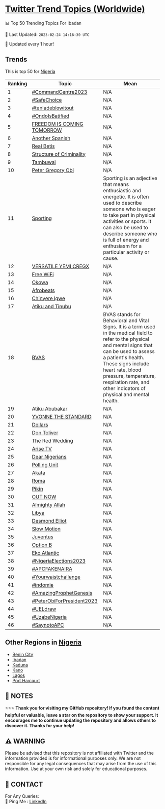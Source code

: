 [Twitter Trend Topics (Worldwide)](https://github.com/ErcinDedeoglu/Twitter-Trend-Topics)
==========


📊 Top 50 Trending Topics For Ibadan

📆 Last Updated: `2023-02-24 14:16:30 UTC`

🔧 Updated every 1 hour!


## Trends

This is top 50 for [Nigeria](</Nigeria>)

| Ranking | Topic | Mean |
| ------- | ------------ | ------------ |
| 1 | [#CommandCentre2023](http://twitter.com/search?q=%23CommandCentre2023) | N/A |
| 2 | [#SafeChoice](http://twitter.com/search?q=%23SafeChoice) | N/A |
| 3 | [#teniadeblowitout](http://twitter.com/search?q=%23teniadeblowitout) | N/A |
| 4 | [#OndoIsBatified](http://twitter.com/search?q=%23OndoIsBatified) | N/A |
| 5 | [FREEDOM IS COMING TOMORROW](http://twitter.com/search?q=FREEDOM+IS+COMING+TOMORROW) | N/A |
| 6 | [Another Spanish](http://twitter.com/search?q=Another+Spanish) | N/A |
| 7 | [Real Betis](http://twitter.com/search?q=Real+Betis) | N/A |
| 8 | [Structure of Criminality](http://twitter.com/search?q=Structure+of+Criminality) | N/A |
| 9 | [Tambuwal](http://twitter.com/search?q=Tambuwal) | N/A |
| 10 | [Peter Gregory Obi](http://twitter.com/search?q=Peter+Gregory+Obi) | N/A |
| 11 | [Sporting](http://twitter.com/search?q=Sporting) | Sporting is an adjective that means enthusiastic and energetic. It is often used to describe someone who is eager to take part in physical activities or sports. It can also be used to describe someone who is full of energy and enthusiasm for a particular activity or cause. |
| 12 | [VERSATILE YEMI CREGX](http://twitter.com/search?q=VERSATILE+YEMI+CREGX) | N/A |
| 13 | [Free WiFi](http://twitter.com/search?q=Free+WiFi) | N/A |
| 14 | [Okowa](http://twitter.com/search?q=Okowa) | N/A |
| 15 | [Afrobeats](http://twitter.com/search?q=Afrobeats) | N/A |
| 16 | [Chinyere Igwe](http://twitter.com/search?q=Chinyere+Igwe) | N/A |
| 17 | [Atiku and Tinubu](http://twitter.com/search?q=Atiku+and+Tinubu) | N/A |
| 18 | [BVAS](http://twitter.com/search?q=BVAS) | BVAS stands for Behavioral and Vital Signs. It is a term used in the medical field to refer to the physical and mental signs that can be used to assess a patient's health. These signs include heart rate, blood pressure, temperature, respiration rate, and other indicators of physical and mental health. |
| 19 | [Atiku Abubakar](http://twitter.com/search?q=Atiku+Abubakar) | N/A |
| 20 | [YVONNE THE STANDARD](http://twitter.com/search?q=YVONNE+THE+STANDARD) | N/A |
| 21 | [Dollars](http://twitter.com/search?q=Dollars) | N/A |
| 22 | [Don Toliver](http://twitter.com/search?q=Don+Toliver) | N/A |
| 23 | [The Red Wedding](http://twitter.com/search?q=The+Red+Wedding) | N/A |
| 24 | [Arise TV](http://twitter.com/search?q=Arise+TV) | N/A |
| 25 | [Dear Nigerians](http://twitter.com/search?q=Dear+Nigerians) | N/A |
| 26 | [Polling Unit](http://twitter.com/search?q=Polling+Unit) | N/A |
| 27 | [Akata](http://twitter.com/search?q=Akata) | N/A |
| 28 | [Roma](http://twitter.com/search?q=Roma) | N/A |
| 29 | [Pikin](http://twitter.com/search?q=Pikin) | N/A |
| 30 | [OUT NOW](http://twitter.com/search?q=OUT+NOW) | N/A |
| 31 | [Almighty Allah](http://twitter.com/search?q=Almighty+Allah) | N/A |
| 32 | [Libya](http://twitter.com/search?q=Libya) | N/A |
| 33 | [Desmond Elliot](http://twitter.com/search?q=Desmond+Elliot) | N/A |
| 34 | [Slow Motion](http://twitter.com/search?q=Slow+Motion) | N/A |
| 35 | [Juventus](http://twitter.com/search?q=Juventus) | N/A |
| 36 | [Option B](http://twitter.com/search?q=Option+B) | N/A |
| 37 | [Eko Atlantic](http://twitter.com/search?q=Eko+Atlantic) | N/A |
| 38 | [#NigeriaElections2023](http://twitter.com/search?q=%23NigeriaElections2023) | N/A |
| 39 | [#APCFAKENAIRA](http://twitter.com/search?q=%23APCFAKENAIRA) | N/A |
| 40 | [#Yourwaistchallenge](http://twitter.com/search?q=%23Yourwaistchallenge) | N/A |
| 41 | [#indomie](http://twitter.com/search?q=%23indomie) | N/A |
| 42 | [#AmazingProphetGenesis](http://twitter.com/search?q=%23AmazingProphetGenesis) | N/A |
| 43 | [#PeterObiForPresident2023](http://twitter.com/search?q=%23PeterObiForPresident2023) | N/A |
| 44 | [#UELdraw](http://twitter.com/search?q=%23UELdraw) | N/A |
| 45 | [#UzabeNigeria](http://twitter.com/search?q=%23UzabeNigeria) | N/A |
| 46 | [#SaynotoAPC](http://twitter.com/search?q=%23SaynotoAPC) | N/A |



## Other Regions in [Nigeria](</Nigeria>)

* [Benin City](</Nigeria/Benin City.md>)
* [Ibadan](</Nigeria/Ibadan.md>)
* [Kaduna](</Nigeria/Kaduna.md>)
* [Kano](</Nigeria/Kano.md>)
* [Lagos](</Nigeria/Lagos.md>)
* [Port Harcourt](</Nigeria/Port Harcourt.md>)



## 📝 NOTES

⭐⭐⭐ **Thank you for visiting my GitHub repository! If you found the content helpful or valuable, leave a star on the repository to show your support. It encourages me to continue updating the repository and allows others to discover it. Thanks for your help!**


## ⚠️ WARNING

Please be advised that this repository is not affiliated with Twitter and the information provided is for informational purposes only. We are not responsible for any legal consequences that may arise from the use of this information. Use at your own risk and solely for educational purposes.


## 📨 CONTACT

 For Any Queries:  
            🏓 Ping Me : [LinkedIn](https://www.linkedin.com/in/ercindedeoglu/)
